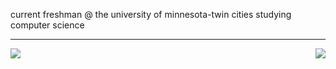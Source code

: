 <p>
current freshman @ the university of minnesota-twin cities studying computer science
</p>
<hr />

<a>
  <img align="left" src="https://github-readme-stats.vercel.app/api/top-langs/?username=ca-lee-b&langs_count=6&hide_border=true&layout=compact&theme=github_dark" />
    <img align="right" src="https://github-readme-stats.vercel.app/api?username=ca-lee-b&show_icons=true&theme=github_dark&hide_border=true" />
 </a>
